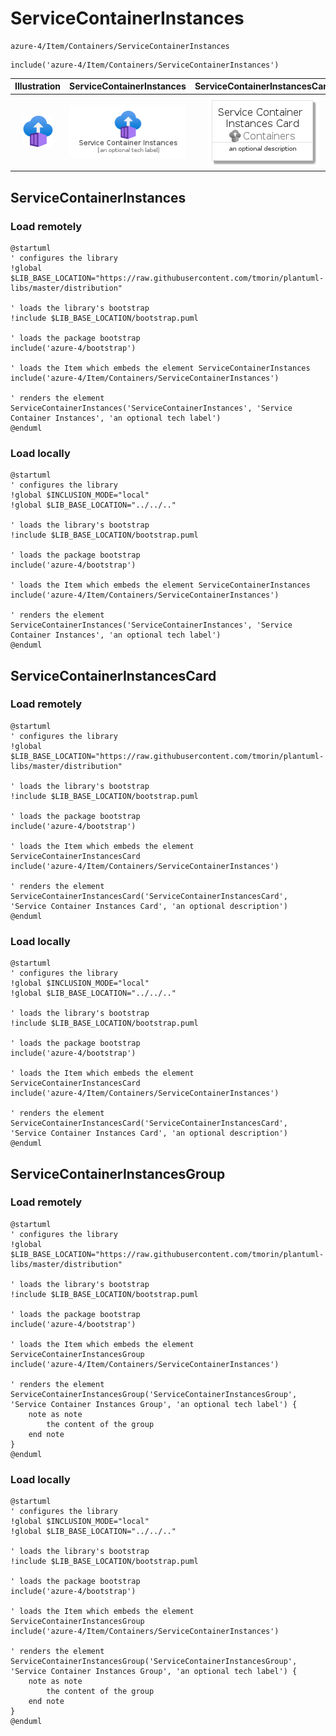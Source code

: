 # ServiceContainerInstances


```text
azure-4/Item/Containers/ServiceContainerInstances
```

```text
include('azure-4/Item/Containers/ServiceContainerInstances')
```



| Illustration | ServiceContainerInstances | ServiceContainerInstancesCard | ServiceContainerInstancesGroup |
| :---: | :---: | :---: | :---: |
| ![illustration for Illustration](../../../azure-4/Item/Containers/ServiceContainerInstances.png) | ![illustration for ServiceContainerInstances](../../../azure-4/Item/Containers/ServiceContainerInstances.Local.png) | ![illustration for ServiceContainerInstancesCard](../../../azure-4/Item/Containers/ServiceContainerInstancesCard.Local.png) | ![illustration for ServiceContainerInstancesGroup](../../../azure-4/Item/Containers/ServiceContainerInstancesGroup.Local.png) |




## ServiceContainerInstances

### Load remotely
```plantuml
@startuml
' configures the library
!global $LIB_BASE_LOCATION="https://raw.githubusercontent.com/tmorin/plantuml-libs/master/distribution"

' loads the library's bootstrap
!include $LIB_BASE_LOCATION/bootstrap.puml

' loads the package bootstrap
include('azure-4/bootstrap')

' loads the Item which embeds the element ServiceContainerInstances
include('azure-4/Item/Containers/ServiceContainerInstances')

' renders the element
ServiceContainerInstances('ServiceContainerInstances', 'Service Container Instances', 'an optional tech label')
@enduml
```

### Load locally
```plantuml
@startuml
' configures the library
!global $INCLUSION_MODE="local"
!global $LIB_BASE_LOCATION="../../.."

' loads the library's bootstrap
!include $LIB_BASE_LOCATION/bootstrap.puml

' loads the package bootstrap
include('azure-4/bootstrap')

' loads the Item which embeds the element ServiceContainerInstances
include('azure-4/Item/Containers/ServiceContainerInstances')

' renders the element
ServiceContainerInstances('ServiceContainerInstances', 'Service Container Instances', 'an optional tech label')
@enduml
```

## ServiceContainerInstancesCard

### Load remotely
```plantuml
@startuml
' configures the library
!global $LIB_BASE_LOCATION="https://raw.githubusercontent.com/tmorin/plantuml-libs/master/distribution"

' loads the library's bootstrap
!include $LIB_BASE_LOCATION/bootstrap.puml

' loads the package bootstrap
include('azure-4/bootstrap')

' loads the Item which embeds the element ServiceContainerInstancesCard
include('azure-4/Item/Containers/ServiceContainerInstances')

' renders the element
ServiceContainerInstancesCard('ServiceContainerInstancesCard', 'Service Container Instances Card', 'an optional description')
@enduml
```

### Load locally
```plantuml
@startuml
' configures the library
!global $INCLUSION_MODE="local"
!global $LIB_BASE_LOCATION="../../.."

' loads the library's bootstrap
!include $LIB_BASE_LOCATION/bootstrap.puml

' loads the package bootstrap
include('azure-4/bootstrap')

' loads the Item which embeds the element ServiceContainerInstancesCard
include('azure-4/Item/Containers/ServiceContainerInstances')

' renders the element
ServiceContainerInstancesCard('ServiceContainerInstancesCard', 'Service Container Instances Card', 'an optional description')
@enduml
```

## ServiceContainerInstancesGroup

### Load remotely
```plantuml
@startuml
' configures the library
!global $LIB_BASE_LOCATION="https://raw.githubusercontent.com/tmorin/plantuml-libs/master/distribution"

' loads the library's bootstrap
!include $LIB_BASE_LOCATION/bootstrap.puml

' loads the package bootstrap
include('azure-4/bootstrap')

' loads the Item which embeds the element ServiceContainerInstancesGroup
include('azure-4/Item/Containers/ServiceContainerInstances')

' renders the element
ServiceContainerInstancesGroup('ServiceContainerInstancesGroup', 'Service Container Instances Group', 'an optional tech label') {
    note as note
        the content of the group
    end note
}
@enduml
```

### Load locally
```plantuml
@startuml
' configures the library
!global $INCLUSION_MODE="local"
!global $LIB_BASE_LOCATION="../../.."

' loads the library's bootstrap
!include $LIB_BASE_LOCATION/bootstrap.puml

' loads the package bootstrap
include('azure-4/bootstrap')

' loads the Item which embeds the element ServiceContainerInstancesGroup
include('azure-4/Item/Containers/ServiceContainerInstances')

' renders the element
ServiceContainerInstancesGroup('ServiceContainerInstancesGroup', 'Service Container Instances Group', 'an optional tech label') {
    note as note
        the content of the group
    end note
}
@enduml
```

